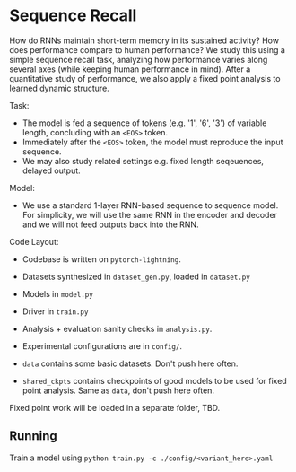 # Sequence Recall
How do RNNs maintain short-term memory in its sustained activity? How does performance compare to human performance?
We study this using a simple sequence recall task, analyzing how performance varies along several axes (while keeping human performance in mind).
After a quantitative study of performance, we also apply a fixed point analysis to learned dynamic structure.

Task:
- The model is fed a sequence of tokens (e.g. '1', '6', '3') of variable length, concluding with an `<EOS>` token.
- Immediately after the `<EOS>` token, the model must reproduce the input sequence.
- We may also study related settings e.g. fixed length seqeuences, delayed output.

Model:
- We use a standard 1-layer RNN-based sequence to sequence model. For simplicity, we will use the same RNN in the encoder and decoder and we will not feed outputs back into the RNN.

Code Layout:
- Codebase is written on `pytorch-lightning`.
- Datasets synthesized in `dataset_gen.py`, loaded in `dataset.py`
- Models in `model.py`
- Driver in `train.py`
- Analysis + evaluation sanity checks in `analysis.py`.
- Experimental configurations are in `config/`.

- `data` contains some basic datasets. Don't push here often.
- `shared_ckpts` contains checkpoints of good models to be used for fixed point analysis. Same as `data`, don't push here often.

Fixed point work will be loaded in a separate folder, TBD.

## Running
Train a model using `python train.py -c ./config/<variant_here>.yaml`
